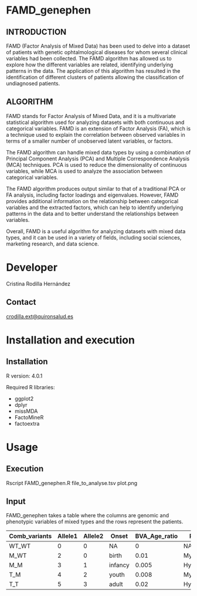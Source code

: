 # FAMD_genephen

## INTRODUCTION

FAMD (Factor Analysis of Mixed Data) has been used to delve into a dataset of patients with genetic ophtalmological diseases for whom several clinical variables had been collected. The FAMD algorithm has allowed us to explore how the different variables are related, identifying underlying patterns in the data. The application of this algorithm has resulted in the identification of different clusters of patients allowing the classification of undiagnosed patients. 

## ALGORITHM 

FAMD stands for Factor Analysis of Mixed Data, and it is a multivariate statistical algorithm used for analyzing datasets with both continuous and categorical variables. FAMD is an extension of Factor Analysis (FA), which is a technique used to explain the correlation between observed variables in terms of a smaller number of unobserved latent variables, or factors.

The FAMD algorithm can handle mixed data types by using a combination of Principal Component Analysis (PCA) and Multiple Correspondence Analysis (MCA) techniques. PCA is used to reduce the dimensionality of continuous variables, while MCA is used to analyze the association between categorical variables.

The FAMD algorithm produces output similar to that of a traditional PCA or FA analysis, including factor loadings and eigenvalues. However, FAMD provides additional information on the relationship between categorical variables and the extracted factors, which can help to identify underlying patterns in the data and to better understand the relationships between variables.

Overall, FAMD is a useful algorithm for analyzing datasets with mixed data types, and it can be used in a variety of fields, including social sciences, marketing research, and data science.


# Developer

Cristina Rodilla Hernández

## Contact

crodilla.ext@quironsalud.es

# Installation and execution

## Installation

R version: 4.0.1

Required R libraries:

- ggplot2
- dplyr
- missMDA
- FactoMineR
- factoextra


# Usage

## Execution

Rscript FAMD_genephen.R file_to_analyse.tsv plot.png

## Input 

FAMD_genephen takes a table where the columns are genomic and phenotypic variables of mixed types and the rows represent the patients. 



| Comb_variants | Allele1 | Allele2 | Onset   | BVA_Age_ratio | Refraction    | VFL | Night_blindness | Nystagmus | Photophobia | Color_alterations | ERG            | Central | Periphery | Diagnosis |
|---------------|---------|---------|---------|---------------|---------------|-----|-----------------|-----------|-------------|-------------------|----------------|---------|-----------|-----------|
| WT_WT         | 0       | 0       | NA      | 0             | NA            | 0   | 0               | 0         | 0           | 0                 | Normal         | 0       | 0         | Healthy   |
| M_WT          | 2       | 0       | birth   | 0.01          | Myopia        | 1   | 0               | 1         | 0           | 1                 | Cone_alter     | 1       | 0         | X         |
| M_M           | 3       | 1       | infancy | 0.005         | Hypermetropia | 0   | 1               | 0         | 0           | 1                 | Cone_rod_alter | 2       | 1         | Y         |
| T_M           | 4       | 2       | youth   | 0.008         | Myopia        | 1   | 0               | 0         | 1           | 0                 | Rod_alter      | 0       | 1         | Z         |
| T_T           | 5       | 3       | adult   | 0.02          | Hypermetropia | 0   | 0               | 1         | 0           | 1                 | Extinguished   | 1       | 2         | X         |





